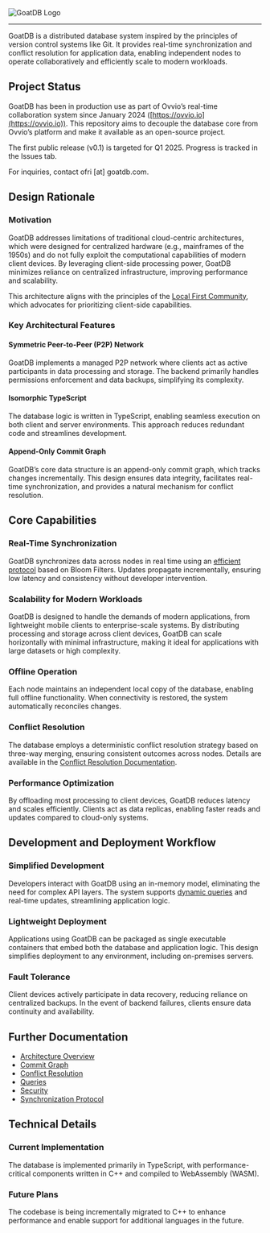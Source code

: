 <picture>
  <source media="(prefers-color-scheme: dark)" srcset="https://github.com/user-attachments/assets/4975e49c-e73c-435e-8e10-97adc2c0aaeb">
  <source media="(prefers-color-scheme: light)" srcset="https://github.com/user-attachments/assets/270caf47-3ed8-49d4-b3b9-74a51bd2d6c0">
  <img alt="GoatDB Logo" src="https://github.com/user-attachments/assets/270caf47-3ed8-49d4-b3b9-74a51bd2d6c0">
</picture>

---

GoatDB is a distributed database system inspired by the principles of version control systems like Git. It provides real-time synchronization and conflict resolution for application data, enabling independent nodes to operate collaboratively and efficiently scale to modern workloads.

## Project Status

GoatDB has been in production use as part of Ovvio’s real-time collaboration system since January 2024 ([https://ovvio.io](https://ovvio.io)). This repository aims to decouple the database core from Ovvio’s platform and make it available as an open-source project.

The first public release (v0.1) is targeted for Q1 2025. Progress is tracked in the Issues tab.

For inquiries, contact ofri [at] goatdb.com.

## Design Rationale

### Motivation

GoatDB addresses limitations of traditional cloud-centric architectures, which were designed for centralized hardware (e.g., mainframes of the 1950s) and do not fully exploit the computational capabilities of modern client devices. By leveraging client-side processing power, GoatDB minimizes reliance on centralized infrastructure, improving performance and scalability.

This architecture aligns with the principles of the [Local First Community](https://localfirstweb.dev/), which advocates for prioritizing client-side capabilities.

### Key Architectural Features

#### Symmetric Peer-to-Peer (P2P) Network

GoatDB implements a managed P2P network where clients act as active participants in data processing and storage. The backend primarily handles permissions enforcement and data backups, simplifying its complexity.

#### Isomorphic TypeScript

The database logic is written in TypeScript, enabling seamless execution on both client and server environments. This approach reduces redundant code and streamlines development.

#### Append-Only Commit Graph

GoatDB’s core data structure is an append-only commit graph, which tracks changes incrementally. This design ensures data integrity, facilitates real-time synchronization, and provides a natural mechanism for conflict resolution.

## Core Capabilities

### Real-Time Synchronization

GoatDB synchronizes data across nodes in real time using an [efficient protocol](docs/sync.md) based on Bloom Filters. Updates propagate incrementally, ensuring low latency and consistency without developer intervention.

### Scalability for Modern Workloads

GoatDB is designed to handle the demands of modern applications, from lightweight mobile clients to enterprise-scale systems. By distributing processing and storage across client devices, GoatDB can scale horizontally with minimal infrastructure, making it ideal for applications with large datasets or high complexity.

### Offline Operation

Each node maintains an independent local copy of the database, enabling full offline functionality. When connectivity is restored, the system automatically reconciles changes.

### Conflict Resolution

The database employs a deterministic conflict resolution strategy based on three-way merging, ensuring consistent outcomes across nodes. Details are available in the [Conflict Resolution Documentation](docs/conflict-resolution.md).

### Performance Optimization

By offloading most processing to client devices, GoatDB reduces latency and scales efficiently. Clients act as data replicas, enabling faster reads and updates compared to cloud-only systems.

## Development and Deployment Workflow

### Simplified Development

Developers interact with GoatDB using an in-memory model, eliminating the need for complex API layers. The system supports [dynamic queries](docs/query.md) and real-time updates, streamlining application logic.

### Lightweight Deployment

Applications using GoatDB can be packaged as single executable containers that embed both the database and application logic. This design simplifies deployment to any environment, including on-premises servers.

### Fault Tolerance

Client devices actively participate in data recovery, reducing reliance on centralized backups. In the event of backend failures, clients ensure data continuity and availability.

## Further Documentation

- [Architecture Overview](docs/architecture.md)
- [Commit Graph](docs/commit-graph.md)
- [Conflict Resolution](docs/conflict-resolution.md)
- [Queries](docs/query.md)
- [Security](docs/security.md)
- [Synchronization Protocol](docs/sync.md)

## Technical Details

### Current Implementation

The database is implemented primarily in TypeScript, with performance-critical components written in C++ and compiled to WebAssembly (WASM).

### Future Plans

The codebase is being incrementally migrated to C++ to enhance performance and enable support for additional languages in the future.
